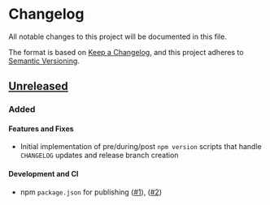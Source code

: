 # Changelog

All notable changes to this project will be documented in this file.

The format is based on [Keep a Changelog](https://keepachangelog.com/en/1.0.0/),
and this project adheres to [Semantic Versioning](https://semver.org/spec/v2.0.0.html).

## [Unreleased]

### Added

#### Features and Fixes

-   Initial implementation of pre/during/post `npm version` scripts that handle
    `CHANGELOG` updates and release branch creation

#### Development and CI

-   npm `package.json` for publishing ([#1]), ([#2])

[#1]: https://github.com/jarrodldavis/npm-version-scripts/pull/1

[#2]: https://github.com/jarrodldavis/npm-version-scripts/pull/2

[Unreleased]: https://github.com/jarrodldavis/npm-version-scripts/compare/v0.0.1...HEAD

